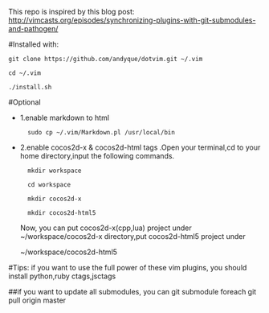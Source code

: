 This repo is inspired by this blog post:
    http://vimcasts.org/episodes/synchronizing-plugins-with-git-submodules-and-pathogen/

#Installed with:

    git clone https://github.com/andyque/dotvim.git ~/.vim

    cd ~/.vim

    ./install.sh
#Optional

- 1.enable markdown to html

        sudo cp ~/.vim/Markdown.pl /usr/local/bin

- 2.enable cocos2d-x & cocos2d-html tags .Open your terminal,cd to your home directory,input the following commands.

        mkdir workspace

        cd workspace

        mkdir cocos2d-x

        mkdir cocos2d-html5

    Now, you can put cocos2d-x(cpp,lua) project under ~/workspace/cocos2d-x directory,put cocos2d-html5 project under

    ~/workspace/cocos2d-html5

#Tips:
    if you want to use the full power of these vim plugins, you should install python,ruby ctags,jsctags

##if you want to update all submodules, you can
    git submodule foreach git pull origin master
